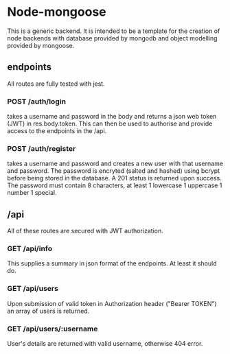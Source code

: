 # Node-mongoose

This is a generic backend. It is intended to be a template for the creation of node backends with database provided by mongodb and object modelling provided by mongoose.

## endpoints

All routes are fully tested with jest.

### POST /auth/login

takes a username and password in the body and returns a json web token (JWT) in res.body.token. This can then be used to authorise and provide access to the endpoints in the /api.

### POST /auth/register

takes a username and password and creates a new user with that username and password. The password is encryted (salted and hashed) using bcrypt before being stored in the database. A 201 status is returned upon success. The password must contain 8 characters, at least 1 lowercase 1 uppercase 1 number 1 special.

## /api

All of these routes are secured with JWT authorization.

### GET /api/info

This supplies a summary in json format of the endpoints. At least it should do.

### GET /api/users

Upon submission of valid token in Authorization header ("Bearer TOKEN") an array of users is returned.

### GET /api/users/:username

User's details are returned with valid username, otherwise 404 error.
